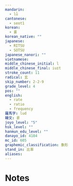 ```yaml
---
mandarin:
  - lǜ
cantonese:
  - seot1
korean:
  - 률
korean_native: ""
japanese:
  - RITSU
  - SOTSU
japanese_nanori: ""
vietnamese:
middle_chinese_initial: l
middle_chinese_final: iuɪt
stroke_count: 11
radical: 玄
skip_number: 2-2-9
grade_level: 4
pos: ""
english:
  - rate
  - ratio
  - frequency
羅馬字: lud
韓文: 룯
joyo_level: "5"
hsk_level: ""
hanmun_edu_level: ""
danayo_id: 4184
mc_id: 605
graphemic_classification: 象形
stand_in: 比率
aliases:
---
```


# Notes
